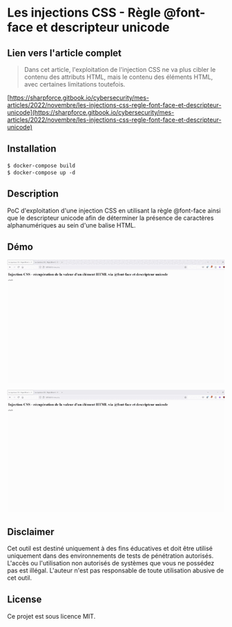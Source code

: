 # Les injections CSS - Règle @font-face et descripteur unicode

## Lien vers l'article complet

> Dans cet article, l'exploitation de l'injection CSS ne va plus cibler le contenu des attributs HTML, mais le contenu des éléments HTML, avec certaines limitations toutefois.

[https://sharpforce.gitbook.io/cybersecurity/mes-articles/2022/novembre/les-injections-css-regle-font-face-et-descripteur-unicode](https://sharpforce.gitbook.io/cybersecurity/mes-articles/2022/novembre/les-injections-css-regle-font-face-et-descripteur-unicode)

## Installation

```
$ docker-compose build
$ docker-compose up -d
```



## Description

PoC d'exploitation d'une injection CSS en utilisant la règle @font-face ainsi que le descripteur unicode afin de déterminer la présence de caractères alphanumériques au sein d'une balise HTML.

## Démo

![](https://github.com/Sharpforce/cybersecurity-code/blob/master/les-injections-css-regle-font-face-et-descripteur-unicode/demo/demo_1.gif)

![](https://github.com/Sharpforce/cybersecurity-code/blob/master/les-injections-css-regle-font-face-et-descripteur-unicode/demo/demo_2.gif)

## Disclaimer

Cet outil est destiné uniquement à des fins éducatives et doit être utilisé uniquement dans des environnements de tests de pénétration autorisés. L'accès ou l'utilisation non autorisés de systèmes que vous ne possédez pas est illégal. L'auteur n'est pas responsable de toute utilisation abusive de cet outil.

## License

Ce projet est sous licence MIT.